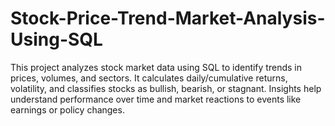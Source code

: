 # Stock-Price-Trend-Market-Analysis-Using-SQL
This project analyzes stock market data using SQL to identify trends in prices, volumes, and sectors. It calculates daily/cumulative returns, volatility, and classifies stocks as bullish, bearish, or stagnant. Insights help understand performance over time and market reactions to events like earnings or policy changes.
